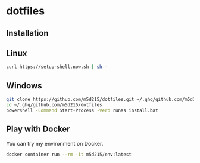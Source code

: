 # dotfiles

## Installation

## Linux

```sh
curl https://setup-shell.now.sh | sh -
```

## Windows

```sh
git clone https://github.com/m5d215/dotfiles.git ~/.ghq/github.com/m5d215/dotfiles
cd ~/.ghq/github.com/m5d215/dotfiles
powershell -Command Start-Process -Verb runas install.bat
```

## Play with Docker

You can try my environment on Docker.

```sh
docker container run --rm -it m5d215/env:latest
```
